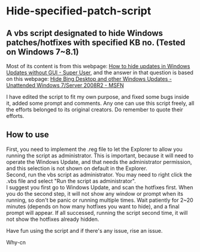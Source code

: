 # Hide-specified-patch-script
## A vbs script designated to hide Windows patches/hotfixes with specified KB no. (Tested on Windows 7~8.1)

Most of its content is from this webpage: [How to hide updates in Windows Updates without GUI - Super User](https://superuser.com/questions/722667/how-to-hide-updates-in-windows-updates-without-gui), and the answer in that question is based on this webpage: [Hide Bing Desktop and other Windows Updates - Unattended Windows 7/Server 2008R2 - MSFN](https://msfn.org/board/topic/163162-hide-bing-desktop-and-other-windows-updates/)

I have edited the script to fit my own purpose, and fixed some bugs inside it, added some prompt and comments. 
Any one can use this script freely, all the efforts belonged to its original creators. Do remember to quote their efforts.

## How to use
First, you need to implement the .reg file to let the Explorer to allow you running the script as administrator. This is important, because it will need to operate the Windows Update, and that needs the administrator permission, and this selection is not shown on default in the Explorer.  
Second, run the vbs script as administrator. You may need to right click the .vbs file and select "Run the script as administrator".  
I suggest you first go to Windows Update, and scan the hotfixes first. When you do the second step, it will not show any window or prompt when its running, so don't be panic or running multiple times. Wait patiently for 2~20 minutes (depends on how many hotfixes you want to hide), and a final prompt will appear. If all successed, running the script second time, it will not show the hotfixes already hidden.

Have fun using the script and if there's any issue, rise an issue.

Why-cn
